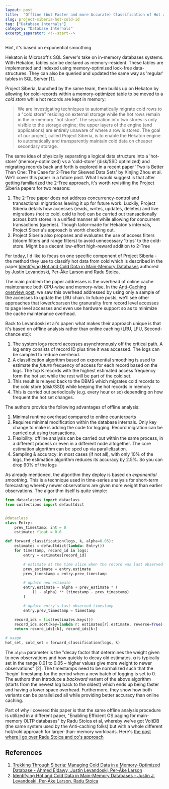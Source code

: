 ```yaml
---
layout: post
title:  "Offline (but Faster and more Accurate) Classification of Hot and Cold Data "
slug: project-siberia-hot-cold-id
tag: ["Database Internals"]
category: "Database Internals"
excerpt_separator: <!--start-->
---
```


Hint, it's based on exponential smoothing

<!--start-->

Hekaton is Microsoft's SQL Server's take on in-memory databases systems. With
Hekaton, tables can be declared as memory-resident. These tables are implemented
and indexed using memory-optimized lock-free data-structures. They can also be
queried and updated the same way as 'regular' tables in SQL Server [1].

Project Siberia, launched by the same team, then builds up on Hekaton by
allowing for cold-records within a memory-optimized table to be moved to a _cold
store_ while hot records are kept in memory:

> We are investigating techniques to automatically migrate cold rows to a "cold
> store" residing on external storage while the hot rows remain in the in-memory
> "hot store". The separation into two stores is only visible to the storage
> engine; the upper layers of the engine (and applications) are entirely unaware
> of where a row is stored. The goal of our project, called Project Siberia, is
> to enable the Hekaton engine to automatically and transparently maintain cold
> data on cheaper secondary storage.

The same idea of physically separating a logical data structure into a
'hot-store' (memory-optimized) vs a 'cold-store' (disk/SSD optimized) and
migrating records back and forth is explored in a recent paper 'Two is Better
Than One: The Case for 2-Tree for Skewed Data Sets' by Xinjing Zhou et al. We'll
cover this paper in a future post. What I would suggest is that after getting
familiarized the 2-Tree approach, it's worth revisiting the Project Siberia
papers for two reasons:

1. The 2-Tree paper does not address concurrency-control and transactional
   migrations leaving it up for future work. Luckily, Project Siberia details
   how accesses (reads, writes, updates, deletes) and live migrations (hot to
   cold, cold to hot) can be carried out transactionally across both stores in a
   unified manner all while allowing for concurrent transactions (queries).
   Though tailor-made for Hekaton's internals, Project Siberia's approach is
   worth checking out.
2. Project Siberia also proposes and evaluates the use of access filters (bloom
   filters and range filters) to avoid unnecessary 'trips' to the cold-store.
   Might be a decent low-effort high-reward addition to 2-Tree

For today, I'd like to focus on one specific component of Project Siberia - the
method they use to classify hot data from cold which is described in the paper
[Identifying Hot and Cold Data in Main-Memory Databases](https://www.microsoft.com/en-us/research/wp-content/uploads/2013/04/ColdDataClassification-icde2013-cr.pdf)
authored by Justin Levandoski, Per-Åke Larson and Radu Stoica.

The main problem the paper addresses is the overhead of online cache maintenance
both CPU-wise and memory-wise. In the
[Anti-Caching overview post](/blog/anti-caching), we saw this overhead addressed
by using only a sample of the accesses to update the LRU chain. In future posts,
we'll see other approaches that lower/coarsen the granurality from record level
accesses to page level accesses and even use hardware support so as to minimize
the cache maintenance overhead.

Back to Levandoski et al's paper: what makes their approach unique is that it's
based on offline analysis rather than online caching (LRU, LFU, Second-chance
etc):

1. The system logs record accesses asynchronously off the critical path. A log
   entry consists of record ID plus time it was accessed. The logs can be
   sampled to reduce overhead.
2. A classification algorithm based on exponential smoothing is used to estimate
   the _future_ frequency of access for each record based on the logs. The top K
   records with the highest estimated access frequency form the hot set while
   the rest will be part of the cold set.
3. This result is relayed back to the DBMS which migrates cold records to the
   cold store (disk/SSD) while keeping the hot records in memory
4. This is carried out periodically (e.g. every hour or so) depending on how
   frequent the hot set changes.

The authors provide the following advantages of offline analysis:

1. Minimal runtime overhead compared to online counterparts
2. Requires minimal modification within the database internals. Only key change
   to make is adding the code for logging. Record migration can be carried out
   using transactions.
3. Flexibility: offline analysis can be carried out within the same process, in
   a different process or even in a different node altogether. The core
   estimation algorithm can be sped up via parallelization.
4. Sampling & accuracy: in most cases (if not all), with only 10% of the logs,
   the estimation algorithm reduces its accuracy by 2.5%. So you can drop 90% of
   the logs

As already mentioned, the algorithm they deploy is based on _exponential
smoothing_. This is a technique used in time-series analysis for short-term
forecasting whereby newer observations are given more weight than earlier
observations. The algorithm itself is quite simple:

```python
from dataclasses import dataclass
from collections import defaultdict


@dataclass
class Entry:
    prev_timestamp: int = 0
    estimate: float = 0.0

def forward_classification(logs, k, alpha=0.05):
    estimates = defaultdict(lambda: Entry())
    for timestamp, record_id in logs:
        entry = estimates[record_id]

        # estimate at the time slice when the record was last observed
        prev_estimate = entry.estimate
        prev_timestamp = entry.prev_timestamp

        # update new estimate
        entry.estimate = alpha + prev_estimate * (
            (1 - alpha) ** (timestamp - prev_timestamp)
        )

        # update entry's last observed timestamp
        entry.prev_timestamp = timestamp

    record_ids = list(estimates.keys())
    record_ids.sort(key=lambda r: estimates[r].estimate, reverse=True)
    return record_ids[:k], record_ids[k:]

# usage
hot_set, cold_set = forward_classification(logs, k)
```

The `alpha` parameter is the "decay factor that determines the weight given to
new observations and how quickly to decay old estimates. α is typically set in
the range 0.01 to 0.05 – higher values give more weight to newer observations"
[2]. The timestamps need to be normalized such that the 'begin' timestamp for
the period when a new batch of logging is set to 0. The authors then introduce a
_backward_ variant of the above algorithm (starts from the newest log back to
the oldest) which ends up being faster and having a lower space overhead.
Furthermore, they show how both variants can be parallelized all while providing
better accuracy than online caching.

Part of why I covered this paper is that the same offline analysis procedure is
utilized in a different paper, "Enabling Efficient OS paging for main-memory
OLTP databases" by Radu Stoica et al, whereby we've got VoltDB (the same system
used by the Anti-caching folks) but with a whole different hot/cold approach for
larger-than-memory workloads. Here's
[the post where I go over Radu Stoica and co's approach](/blog/efficient-os-paging-hot-cold-db)

## References

1. [Trekking Through Siberia: Managing Cold Data in a
   Memory-Optimized Database - Ahmed Eldawy, Justin Levandoski, Per-Åke Larson](https://www.microsoft.com/en-us/research/publication/trekking-through-siberia-managing-cold-data-in-a-memory-optimized-database/)
2. [Identifying Hot and Cold Data in Main-Memory Databases - Justin J. Levandoski, Per-Åke Larson, Radu Stoica](https://www.microsoft.com/en-us/research/wp-content/uploads/2013/04/ColdDataClassification-icde2013-cr.pdf)
